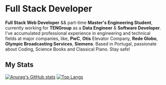 # Full Stack Developer
**Full Stack Web Developer** && part-time **Master's Engineering Student**, currently working for **TENGroup** as a **Data Engineer** & **Software Developer**.
I've accumulated professional experience in engineering and technical fields at major companies, like, **PwC**, **Otis** Elevator Company, **Rede Globo**, **Olympic Broadcasting Services**, **Siemens**.
Based in Portugal, passionate about Coding, Science Books and Classical Piano.
Stay safe!



## My Stats
[![Anurag's GitHub stats](https://github-readme-stats.vercel.app/api?username=thales-gomes&show_icons=true&theme=tokyonight)](https://github.com/anuraghazra/github-readme-stats)
[![Top Langs](https://github-readme-stats.vercel.app/api/top-langs/?username=thales-gomes&layout=compact)](https://github.com/anuraghazra/github-readme-stats)
